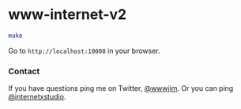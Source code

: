# www-internet-v2

```sh
make
```

Go to `http://localhost:10000` in your browser.

### Contact

If you have questions ping me on Twitter, [@wwwjim](https://www.twitter.com/wwwjim). Or you can ping [@internetxstudio](https://x.com/internetxstudio).
